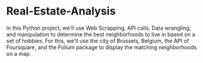 # Real-Estate-Analysis
In this Python project, we'll use Web Scrapping, API calls, Data wrangling, and manipulation to determine the best neighborhoods to live in based on a set of hobbies.  For this, we'll use the city of Brussels, Belgium, the API of Foursquare, and the Folium package to display the matching neighborhoods on a map. 
